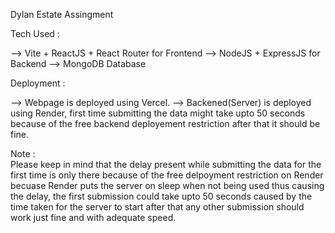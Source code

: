 Dylan Estate Assingment

Tech Used :

--> Vite + ReactJS + React Router for Frontend
--> NodeJS + ExpressJS for Backend
--> MongoDB Database

Deployment :

--> Webpage is deployed using Vercel.
--> Backened(Server) is deployed using Render, first time submitting the data might take upto 50 seconds because of the free backend deployement restriction after that it should be fine.

Note :  
Please keep in mind that the delay present while submitting the data for the first time is only there because of the free delpoyment restriction on Render becuase Render puts the server on sleep when not            being used thus causing the delay, the first submission could take upto 50 seconds caused by the time taken for the server to start after that any other submission should work just fine and with adequate            speed.
